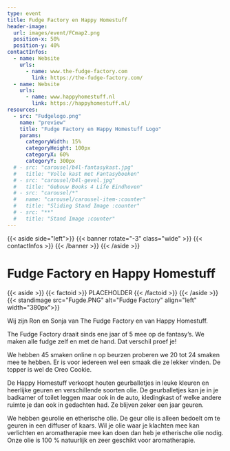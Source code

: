 ```yaml
---
type: event
title: Fudge Factory en Happy Homestuff
header-image:
  url: images/event/FCmap2.png
  position-x: 50%
  position-y: 40%
contactInfos:
  - name: Website
    urls:
      - name: www.the-fudge-factory.com
        link: https://the-fudge-factory.com/
  - name: Website
    urls:
      - name: www.happyhomestuff.nl
        link: https://happyhomestuff.nl/
resources:
  - src: "Fudgelogo.png"
    name: "preview"
    title: "Fudge Factory en Happy Homestuff Logo"
    params:
      categoryWidth: 15%
      categoryHeight: 100px
      categoryX: 60%
      categoryY: 300px
  # - src: "carousel/b4l-fantasykast.jpg"
  #   title: "Volle kast met Fantasyboeken"
  # - src: "carousel/b4l-gevel.jpg"
  #   title: "Gebouw Books 4 Life Eindhoven"
  # - src: "carousel/*"
  #   name: "carousel/carousel-item-:counter"
  #   title: "Sliding Stand Image :counter"
  # - src: "**"
  #   title: "Stand Image :counter"
---
```

{{< aside side="left">}}
  {{< banner rotate="-3" class="wide" >}}
      {{< contactInfos >}}
  {{< /banner >}}
{{< /aside >}}


# Fudge Factory en Happy Homestuff
{{< aside >}}
    {{< factoid >}}
        PLACEHOLDER
    {{< /factoid >}}
{{< /aside >}}
{{< standimage src="Fugde.PNG" alt="Fudge Factory" align="left" width="380px">}}

Wij zijn Ron en Sonja van The Fudge Factory en van Happy Homestuff.

The Fudge Factory draait sinds ene jaar of 5 mee op de fantasy’s. We maken alle fudge zelf en met de hand. Dat verschil proef je!

We hebben 45 smaken online n op beurzen proberen we 20 tot 24 smaken mee te hebben. Er is voor iedereen wel een smaak die ze lekker vinden. De topper is wel de Oreo Cookie.

De Happy Homestuff verkoopt houten geurballetjes in leuke kleuren en heerlijke geuren en verschillende soorten olie. De geurballetjes kan je in je badkamer of toilet leggen maar ook in de auto, kledingkast of welke andere ruimte je dan ook in gedachten had. Ze blijven zeker een jaar geuren.

We hebben geurolie en etherische olie. De geur olie is alleen bedoelt om te geuren in een diffuser of kaars. Wil je olie waar je klachten mee kan verlichten en aromatherapie mee kan doen dan heb je etherische olie nodig. Onze olie is 100 % natuurlijk en zeer geschikt voor aromatherapie.